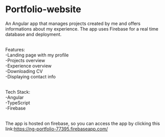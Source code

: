 # Portfolio-website

An Angular app that manages projects created by me and offers informations about my experience. The app uses Firebase for a real time database and deployment.<br><br>

Features:<br>
-Landing page with my profile<br>
-Projects overview<br>
-Experience overview<br>
-Downloading CV<br>
-Displaying contact info<br><br>

Tech Stack:<br>
-Angular<br>
-TypeScript<br>
-Firebase<br><br>

The app is hosted on firebase, so you can access the app by clicking this link:https://ng-portfolio-77395.firebaseapp.com/
